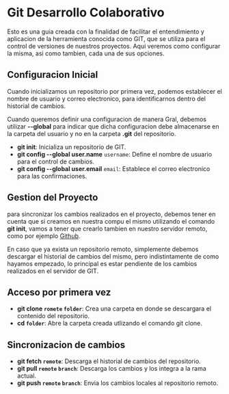 # Git Desarrollo Colaborativo

Esto es una guia creada con la finalidad de facilitar el entendimiento y aplicacion de la herramienta conocida como GIT, que se utiliza para el control de versiones de nuestros proyectos. Aqui veremos como configurar la misma, asi como tambien, cada una de sus opciones.

## Configuracion Inicial

Cuando inicializamos un repositorio por primera vez, podemos establecer el nombre de usuario y correo electronico, para identificarnos dentro del historial de cambios. 

Cuando queremos definir una configuracion de manera Gral, debemos utilizar __--global__ para indicar que dicha configuracion debe almacenarse en la carpeta del usuario y no en la carpeta __.git__ del repositorio.

* __git init__: Inicializa un repositorio de GIT.
* __git config --global user.name__ `username`: Define el nombre de usuario para el control de cambios.
* __git config --global user.email__ `email`: Establece el correo electronico para las confirmaciones.

## Gestion del Proyecto

para sincronizar los cambios realizados en el proyecto, debemos tener en cuenta que si creamos en nuestra compu el mismo utilizando el comando __git init__, vamos a tener que crearlo tambien en nuestro servidor remoto, como por ejemplo [Github](https://github.com). 

En caso que ya exista un repositorio remoto, simplemente debemos descargar el historial de cambios del mismo, pero indistintamente de como hayamos empezado, lo principal es estar pendiente de los cambios realizados en el servidor de GIT.

## Acceso por primera vez
* __git clone `romete` `folder`__: Crea una carpeta en donde se descargara el contenido del repositorio.
* __cd `folder`__: Abre la carpeta creada utlizando el comando git clone.

## Sincronizacion de cambios
* __git fetch `remote`__: Descarga el historial de cambios del repositorio.
* __git pull `remote` `branch`__: Descarga los cambios y los integra a la rama actual.
* __git push `remote` `branch`__: Envia los cambios locales al repositorio remoto.